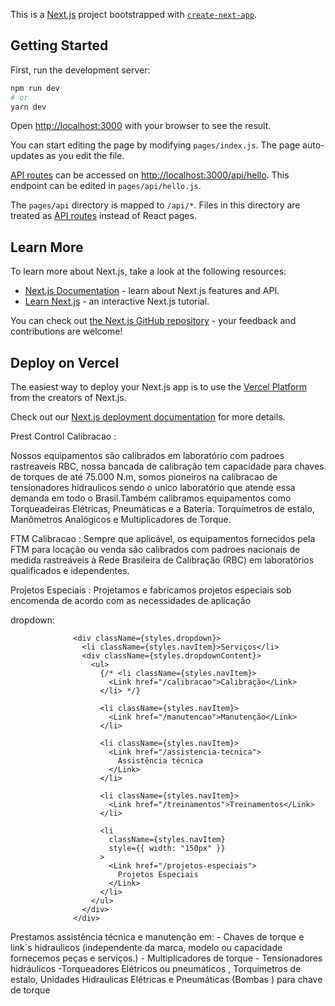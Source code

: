 This is a [Next.js](https://nextjs.org/) project bootstrapped with [`create-next-app`](https://github.com/vercel/next.js/tree/canary/packages/create-next-app).

## Getting Started

First, run the development server:

```bash
npm run dev
# or
yarn dev
```

Open [http://localhost:3000](http://localhost:3000) with your browser to see the result.

You can start editing the page by modifying `pages/index.js`. The page auto-updates as you edit the file.

[API routes](https://nextjs.org/docs/api-routes/introduction) can be accessed on [http://localhost:3000/api/hello](http://localhost:3000/api/hello). This endpoint can be edited in `pages/api/hello.js`.

The `pages/api` directory is mapped to `/api/*`. Files in this directory are treated as [API routes](https://nextjs.org/docs/api-routes/introduction) instead of React pages.

## Learn More

To learn more about Next.js, take a look at the following resources:

- [Next.js Documentation](https://nextjs.org/docs) - learn about Next.js features and API.
- [Learn Next.js](https://nextjs.org/learn) - an interactive Next.js tutorial.

You can check out [the Next.js GitHub repository](https://github.com/vercel/next.js/) - your feedback and contributions are welcome!

## Deploy on Vercel

The easiest way to deploy your Next.js app is to use the [Vercel Platform](https://vercel.com/new?utm_medium=default-template&filter=next.js&utm_source=create-next-app&utm_campaign=create-next-app-readme) from the creators of Next.js.

Check out our [Next.js deployment documentation](https://nextjs.org/docs/deployment) for more details.

Prest Control
Calibracao :

Nossos equipamentos são calibrados em laboratório com padroes rastreaveis RBC, nossa bancada de calibração tem capacidade para chaves de torques de até 75.000 N.m, somos pioneiros na calibracao de tensionadores hidraulicos sendo o unico laboratório que atende essa demanda em todo o Brasil.Também calibramos equipamentos como Torqueadeiras Elétricas, Pneumáticas e a Bateria. Torquímetros de estalo, Manômetros Analógicos e Multiplicadores de Torque.

FTM
Calibracao :
Sempre que aplicável, os equipamentos fornecidos pela FTM para locação ou venda são calibrados com padroes nacionais de medida rastreáveis à Rede Brasileira de Calibração (RBC) em laboratórios qualificados e idependentes.

Projetos Especiais :
Projetamos e fabricamos projetos especiais sob encomenda de acordo com as necessidades de aplicação

dropdown:

                  <div className={styles.dropdown}>
                    <li className={styles.navItem}>Serviços</li>
                    <div className={styles.dropdownContent}>
                      <ul>
                        {/* <li className={styles.navItem}>
                          <Link href="/calibracao">Calibração</Link>
                        </li> */}

                        <li className={styles.navItem}>
                          <Link href="/manutencao">Manutenção</Link>
                        </li>

                        <li className={styles.navItem}>
                          <Link href="/assistencia-tecnica">
                            Assistência técnica
                          </Link>
                        </li>

                        <li className={styles.navItem}>
                          <Link href="/treinamentos">Treinamentos</Link>
                        </li>

                        <li
                          className={styles.navItem}
                          style={{ width: "150px" }}
                        >
                          <Link href="/projetos-especiais">
                            Projetos Especiais
                          </Link>
                        </li>
                      </ul>
                    </div>
                  </div>

Prestamos assistência técnica e manutenção em: - Chaves de torque e
link`s hidraulicos (independente da marca, modelo ou capacidade
fornecemos peças e serviços.) - Multiplicadores de torque - Tensionadores hidráulicos -Torqueadores Elétricos ou pneumáticos , Torquímetros de estalo, Unidades Hidraulicas Elétricas e Pneumáticas (Bombas ) para chave de torque
